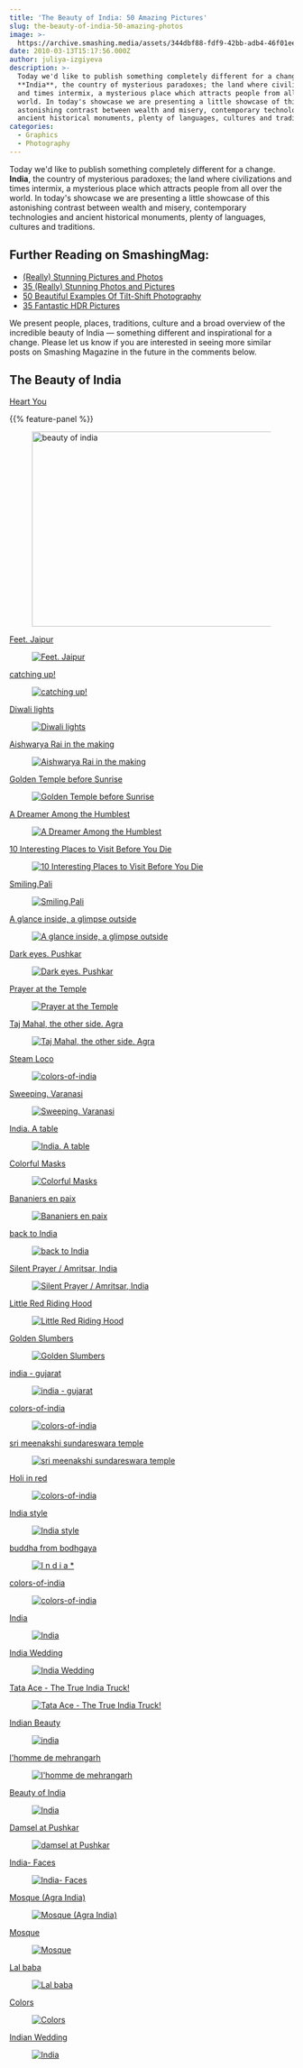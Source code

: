 ```yaml
---
title: 'The Beauty of India: 50 Amazing Pictures'
slug: the-beauty-of-india-50-amazing-photos
image: >-
  https://archive.smashing.media/assets/344dbf88-fdf9-42bb-adb4-46f01eedd629/e2548f53-b518-4530-9638-21b6592460fc/india2.jpg
date: 2010-03-13T15:17:56.000Z
author: juliya-izgiyeva
description: >-
  Today we'd like to publish something completely different for a change.
  **India**, the country of mysterious paradoxes; the land where civilizations
  and times intermix, a mysterious place which attracts people from all over the
  world. In today's showcase we are presenting a little showcase of this
  astonishing contrast between wealth and misery, contemporary technologies and
  ancient historical monuments, plenty of languages, cultures and traditions.
categories:
  - Graphics
  - Photography
---
```

Today we'd like to publish something completely different for a change. <strong>India</strong>, the country of mysterious paradoxes; the land where civilizations and times intermix, a mysterious place which attracts people from all over the world. In today's showcase we are presenting a little showcase of this astonishing contrast between wealth and misery, contemporary technologies and ancient historical monuments, plenty of languages, cultures and traditions. 

## <span class="rh">Further Reading</span> on SmashingMag:

*   [(Really) Stunning Pictures and Photos](https://www.smashingmagazine.com/2008/04/really-stunning-pictures-and-photos/)
*   [35 (Really) Stunning Photos and Pictures](https://www.smashingmagazine.com/2009/03/35-really-stunning-photos-and-pictures/)
*   [50 Beautiful Examples Of Tilt-Shift Photography](https://www.smashingmagazine.com/2008/11/beautiful-examples-of-tilt-shift-photography/)
*   [35 Fantastic HDR Pictures](https://www.smashingmagazine.com/2008/03/35-fantastic-hdr-pictures/)

We present people, places, traditions, culture and a broad overview of the incredible beauty of India — something different and inspirational for a change. Please let us know if you are interested in seeing more similar posts on Smashing Magazine in the future in the comments below.</p>

## The Beauty of India

<a href="https://www.flickr.com/photos/kaurwakee/4288626762/in/pool-inamph">Heart You</a>

{{% feature-panel %}}

<figure><a href="https://www.flickr.com/photos/kaurwakee/4288626762/in/pool-inamph"><img loading="lazy" decoding="async" src="https://archive.smashing.media/assets/344dbf88-fdf9-42bb-adb4-46f01eedd629/be3226bd-9a37-4494-9d4b-297f74b49ddf/india-001.jpg" alt="beauty of india" width="500" height="346" /></a></figure>

<a href="https://www.flickr.com/photos/25641154@N00/3064644483/in/photostream/">Feet. Jaipur</a>

<figure><a href="https://www.flickr.com/photos/25641154@N00/3064644483/in/photostream/"><img loading="lazy" decoding="async" src="https://archive.smashing.media/assets/344dbf88-fdf9-42bb-adb4-46f01eedd629/8dd6bda8-a49d-4922-b42f-c95e30389fd6/india-002.jpg" alt="Feet. Jaipur" /></a></figure>

<a href="https://www.flickr.com/photos/boaz/25875053/">catching up!</a>

<figure><a href="https://www.flickr.com/photos/boaz/25875053/"><img loading="lazy" decoding="async" src="https://archive.smashing.media/assets/344dbf88-fdf9-42bb-adb4-46f01eedd629/5a620f86-6fdb-4cea-9606-ff3fa0d7b4fc/india-003.jpg" alt="catching up!" /></a></figure>

<a href="https://www.flickr.com/photos/vecchio3000/4362748639/in/pool-lifeinindia">Diwali lights</a>

<figure><a href="https://www.flickr.com/photos/vecchio3000/4362748639/in/pool-lifeinindia"><img loading="lazy" decoding="async" src="https://archive.smashing.media/assets/344dbf88-fdf9-42bb-adb4-46f01eedd629/7aaf2285-5a65-4b96-85f6-62bee76e9ed4/india-016.jpg" alt="Diwali lights" /></a></figure>

<a href="https://www.flickr.com/photos/simplysahil5/2742854153/">Aishwarya Rai in the making</a>

<figure><a href="https://www.flickr.com/photos/simplysahil5/2742854153/"><img loading="lazy" decoding="async" src="https://archive.smashing.media/assets/344dbf88-fdf9-42bb-adb4-46f01eedd629/2b2de393-fe6c-4d5f-9366-a1f82cd0f9a1/india-067.jpg" alt="Aishwarya Rai in the making" /></a></figure>

<a href="https://www.flickr.com/photos/mpabla/491592978/">Golden Temple before Sunrise</a>

<figure><a href="https://www.flickr.com/photos/mpabla/491592978/"><img loading="lazy" decoding="async" src="https://archive.smashing.media/assets/344dbf88-fdf9-42bb-adb4-46f01eedd629/37efc8f3-901a-47fa-8b5b-d4886f006f4e/india-066.jpg" alt="Golden Temple before Sunrise" /></a></figure>

<a href="https://www.flickr.com/photos/designldg/4197259366/">A Dreamer Among the Humblest</a>

<figure><a href="https://www.flickr.com/photos/designldg/4197259366/"><img loading="lazy" decoding="async" src="https://archive.smashing.media/assets/344dbf88-fdf9-42bb-adb4-46f01eedd629/d93e1596-c937-4c2f-ba2a-fd1dd319715d/india-060.jpg" alt="A Dreamer Among the Humblest" /></a></figure>

<a href="https://vi.sualize.us/view/85522ec55b4300bef5984692c5469f52/">10 Interesting Places to Visit Before You Die</a>

<figure><a href="https://vi.sualize.us/view/85522ec55b4300bef5984692c5469f52/"><img loading="lazy" decoding="async" src="https://archive.smashing.media/assets/344dbf88-fdf9-42bb-adb4-46f01eedd629/4f228452-8078-40ad-9872-02e5a2665cec/india-018.jpg" alt="10 Interesting Places to Visit Before You Die" /></a></figure>

<a href="https://www.flickr.com/photos/clodreno/3965686722/in/pool-indophile">Smiling.Pali</a>

<figure><a href="https://www.flickr.com/photos/clodreno/3965686722/in/pool-indophile"><img loading="lazy" decoding="async" src="https://archive.smashing.media/assets/344dbf88-fdf9-42bb-adb4-46f01eedd629/9fdef5e0-1881-42b2-9f40-25b0ea1fc98f/india-019.jpg" alt="Smiling.Pali" /></a></figure>

<a href="https://www.flickr.com/photos/designldg/2910246461/in/set-72157600004143563/">A glance inside, a glimpse outside</a>

<figure><a href="https://www.flickr.com/photos/designldg/2910246461/in/set-72157600004143563/"><img loading="lazy" decoding="async" src="https://archive.smashing.media/assets/344dbf88-fdf9-42bb-adb4-46f01eedd629/269d2a40-4bc8-476a-b589-f6118aa8533e/india-020.jpg" alt="A glance inside, a glimpse outside" /></a></figure>

<a href="https://www.flickr.com/photos/25641154@N00/3425350429/in/photostream/">Dark eyes. Pushkar</a>

<figure><a href="https://www.flickr.com/photos/25641154@N00/3425350429/in/photostream/"><img loading="lazy" decoding="async" src="https://archive.smashing.media/assets/344dbf88-fdf9-42bb-adb4-46f01eedd629/c031b9c0-45b1-473d-a1d2-8874d999b4d2/india-017.jpg" alt="Dark eyes. Pushkar" /></a></figure>

<a href="https://www.flickr.com/photos/dlsimages/2741821820/in/set-72157603725420829/">Prayer at the Temple</a>

<figure><a href="https://www.flickr.com/photos/dlsimages/2741821820/in/set-72157603725420829/"><img loading="lazy" decoding="async" src="https://archive.smashing.media/assets/344dbf88-fdf9-42bb-adb4-46f01eedd629/0754b0a8-5004-493c-ba16-699f32bcda58/india-021.jpg" alt="Prayer at the Temple" /></a></figure>

<a href="https://www.flickr.com/photos/25641154@N00/3088355567/in/photostream/">Taj Mahal, the other side. Agra</a>

<figure><a href="https://www.flickr.com/photos/25641154@N00/3088355567/in/photostream/"><img loading="lazy" decoding="async" src="https://archive.smashing.media/assets/344dbf88-fdf9-42bb-adb4-46f01eedd629/969ff2c1-ba46-4d5d-a2c0-4769d6398416/india-030.jpg" alt="Taj Mahal, the other side. Agra" /></a></figure>

<a href="https://www.flickr.com/photos/ramesh_lalwani/8387276748/in/photolist-dM9ZaN-FzyZHg-Frbnzn-EBEaKA-EC1sPz-FoTKWd-EC1FQe-EBEkF7-FoTMCQ-F81voW-djvxkD-djvxjS-dF3A9C-c1Kbk-djvwWu-djvxbD-djvxdG-3vpDHk-fSZwKK-du7nmv-71w5qP-GgtSNm-B7HGM9-AcZ7fN-o5YQWh-Ad89Jt-FubxVh-AD79pg-NVKs1Y-xf9M1b-3vpDHH-FxhQgf-FzzwkZ-Frbvi8-FoTVcs-FrbrdK-Fxhkes-EBEmmW-EC1NvD-FoTWiq-FzyTVV-Fxh75b-EBE8Wf-FrbeSt-Fzz6Hx-F81qPA-EC1uUg-EBE7rS-FoU28L-Fzz7MX">Steam Loco</a>

<figure><a href="https://www.flickr.com/photos/ramesh_lalwani/8387276748/in/photolist-dM9ZaN-FzyZHg-Frbnzn-EBEaKA-EC1sPz-FoTKWd-EC1FQe-EBEkF7-FoTMCQ-F81voW-djvxkD-djvxjS-dF3A9C-c1Kbk-djvwWu-djvxbD-djvxdG-3vpDHk-fSZwKK-du7nmv-71w5qP-GgtSNm-B7HGM9-AcZ7fN-o5YQWh-Ad89Jt-FubxVh-AD79pg-NVKs1Y-xf9M1b-3vpDHH-FxhQgf-FzzwkZ-Frbvi8-FoTVcs-FrbrdK-Fxhkes-EBEmmW-EC1NvD-FoTWiq-FzyTVV-Fxh75b-EBE8Wf-FrbeSt-Fzz6Hx-F81qPA-EC1uUg-EBE7rS-FoU28L-Fzz7MX"><img loading="lazy" decoding="async" src="https://archive.smashing.media/assets/344dbf88-fdf9-42bb-adb4-46f01eedd629/43593173-6511-45bd-9720-f5f78cd819a0/india-043.jpg" alt="colors-of-india" /></a></figure>

<a href="https://www.flickr.com/photos/25641154@N00/4031174189/in/pool-indophile">Sweeping. Varanasi</a>

<figure><a href="https://www.flickr.com/photos/25641154@N00/4031174189/in/pool-indophile"><img loading="lazy" decoding="async" src="https://archive.smashing.media/assets/344dbf88-fdf9-42bb-adb4-46f01eedd629/899cf508-5043-4562-9584-a28c3bf98edc/india-044.jpg" alt="Sweeping. Varanasi" /></a></figure>

<a href="https://nebpixel.deviantart.com/art/India-A-table-10773319">India. A table </a>

<figure><a href="https://nebpixel.deviantart.com/art/India-A-table-10773319"><img loading="lazy" decoding="async" src="https://archive.smashing.media/assets/344dbf88-fdf9-42bb-adb4-46f01eedd629/a81ef75b-c53c-4a48-876a-fefa7c68177a/india-052.jpg" alt="India. A table " /></a></figure>

<a href="https://www.flickr.com/photos/dlsimages/2341109307/in/set-72157603725420829/">Colorful Masks</a>

<figure><a href="https://www.flickr.com/photos/dlsimages/2341109307/in/set-72157603725420829/"><img loading="lazy" decoding="async" src="https://archive.smashing.media/assets/344dbf88-fdf9-42bb-adb4-46f01eedd629/98ff3d3c-5821-4a04-aaf4-b5d91623173b/india-032.jpg" alt="Colorful Masks" /></a></figure>

<a href="https://www.flickr.com/photos/elishams/2562915660/in/set-72157603903634744/">Bananiers en paix</a>

<figure><a href="https://www.flickr.com/photos/elishams/2562915660/in/set-72157603903634744/"><img loading="lazy" decoding="async" src="https://archive.smashing.media/assets/344dbf88-fdf9-42bb-adb4-46f01eedd629/0fe6cf85-afa5-4c2a-be67-7955091b9849/india-034.jpg" alt="Bananiers en paix" /></a></figure>

<a href="https://www.flickr.com/photos/97968921@N00/2407422325/">back to India</a>

<figure><a href="https://www.flickr.com/photos/97968921@N00/2407422325/"><img loading="lazy" decoding="async" src="https://archive.smashing.media/assets/344dbf88-fdf9-42bb-adb4-46f01eedd629/6bdac694-fe10-4baa-b32f-7f1c927a1aa7/india-004.jpg" alt="back to India" /></a></figure>

<a href="https://www.flickr.com/photos/idogu/54804117/">Silent Prayer / Amritsar, India</a>

<figure><a href="https://www.flickr.com/photos/idogu/54804117/"><img loading="lazy" decoding="async" src="https://archive.smashing.media/assets/344dbf88-fdf9-42bb-adb4-46f01eedd629/c9aacd97-5efd-4504-8d84-13c591387b90/india-000.jpg" alt="Silent Prayer / Amritsar, India" /></a></figure>

<a href="https://www.flickr.com/photos/dlsimages/2222290669/in/set-72157603725420829/">Little Red Riding Hood</a>

<figure><a href="https://www.flickr.com/photos/dlsimages/2222290669/in/set-72157603725420829/"><img loading="lazy" decoding="async" src="https://archive.smashing.media/assets/344dbf88-fdf9-42bb-adb4-46f01eedd629/0f59195f-5a0a-429c-af16-1d4b7470a837/india-035.jpg" alt="Little Red Riding Hood" /></a></figure>

<a href="https://www.flickr.com/photos/designldg/3372432117/">Golden Slumbers</a>

<figure><a href="https://www.flickr.com/photos/designldg/3372432117/"><img loading="lazy" decoding="async" src="https://archive.smashing.media/assets/344dbf88-fdf9-42bb-adb4-46f01eedd629/01b30434-b924-4e15-9801-fb2d3f1e529c/india-036.jpg" alt="Golden Slumbers" /></a></figure>

<a href="https://www.flickr.com/photos/waltercallens/3237120466/">india - gujarat</a>

<figure><a href="https://www.flickr.com/photos/waltercallens/3237120466/"><img loading="lazy" decoding="async" src="https://archive.smashing.media/assets/344dbf88-fdf9-42bb-adb4-46f01eedd629/9b6fac9b-0f4a-4379-bbb5-1dd46371e294/india-037.jpg" alt="india - gujarat" /></a></figure>

<a href="https://www.flickr.com/photos/silvergold/8605287427/in/photolist-e7qm9B-dMkhDw-dUk3hi-iN2vLV-ef6rSg-fhtR3Q-aoBjEn-5Zj3pM-81Hebf-fheAtR-dQbDzX-7N5gb1-fheBKZ-bFnMrM-98M3x5-oKcdyz-eEd2iv-ot8m5R-fheCaZ-9m31XG-9AB6ka-7U8z9u-73z2vB-7gJVUR-ecUsei-7bE77h-eqECYQ-i6n2eE-9r6E2M-49x3LQ-bAmB9W-i7LdXt-gcGCEJ-e4agrM-iuxQW5-7mvDDL-dydRmH-Ph23J-bBAz9C-fpveGs-bwyUgU-gSzruA-7U8zo3-ecN5tm-9nqiDF-JCe77G-4mtL3U-fjeyr7-HMDkoC-4KvidX">colors-of-india</a>

<figure><a href="https://www.flickr.com/photos/silvergold/8605287427/in/photolist-e7qm9B-dMkhDw-dUk3hi-iN2vLV-ef6rSg-fhtR3Q-aoBjEn-5Zj3pM-81Hebf-fheAtR-dQbDzX-7N5gb1-fheBKZ-bFnMrM-98M3x5-oKcdyz-eEd2iv-ot8m5R-fheCaZ-9m31XG-9AB6ka-7U8z9u-73z2vB-7gJVUR-ecUsei-7bE77h-eqECYQ-i6n2eE-9r6E2M-49x3LQ-bAmB9W-i7LdXt-gcGCEJ-e4agrM-iuxQW5-7mvDDL-dydRmH-Ph23J-bBAz9C-fpveGs-bwyUgU-gSzruA-7U8zo3-ecN5tm-9nqiDF-JCe77G-4mtL3U-fjeyr7-HMDkoC-4KvidX"><img loading="lazy" decoding="async" src="https://archive.smashing.media/assets/344dbf88-fdf9-42bb-adb4-46f01eedd629/b22219a1-67dd-4f03-b8a1-993f2ef75496/india-038.jpg" alt="colors-of-india" /></a></figure>

<a href="https://www.flickr.com/photos/indiantraveller/4416131443/in/photolist-hkx7FK-58cFAo-5qAkoC-mfoCmz-3o17K7-7J6e6s-7JeNtP-7QCfam-5qw1w2-bVcSwK-Jhtyy-b1nZRB-dPaCyG-bVcSoZ-kpmWN-bVcRFi-7J2hba-bVcS4B-aoRHzf-eECbcX-bVcRQ4-ccz8Vw-3nTPHe-bVcRWB-7J2jLv-4mBm7X-ccz8cW-7J6dzU-bVcShn-4mFoVA-4mB9ye-bVcSKP-4mBm7B-4mFoVU-n4FGgx-bVcSCD-aVeH1r-7JeQ2i-7J6dJE-5qAkxw">sri meenakshi sundareswara temple</a>

<figure><a href="https://www.flickr.com/photos/indiantraveller/4416131443/in/photolist-hkx7FK-58cFAo-5qAkoC-mfoCmz-3o17K7-7J6e6s-7JeNtP-7QCfam-5qw1w2-bVcSwK-Jhtyy-b1nZRB-dPaCyG-bVcSoZ-kpmWN-bVcRFi-7J2hba-bVcS4B-aoRHzf-eECbcX-bVcRQ4-ccz8Vw-3nTPHe-bVcRWB-7J2jLv-4mBm7X-ccz8cW-7J6dzU-bVcShn-4mFoVA-4mB9ye-bVcSKP-4mBm7B-4mFoVU-n4FGgx-bVcSCD-aVeH1r-7JeQ2i-7J6dJE-5qAkxw"><img loading="lazy" decoding="async" src="https://archive.smashing.media/assets/344dbf88-fdf9-42bb-adb4-46f01eedd629/3e16782c-5260-4ed7-906a-0b24879a10d8/india-039.jpg" alt="sri meenakshi sundareswara temple" /></a></figure>

<a href="https://www.flickr.com/photos/saumalyaghosh/26586712045/in/photolist-GvnRdZ-H7L4gP-bBoEEB-ERX8cS-F7Matq-ryhqwn-FAnLZX-kVsAn8-9r28Kr-9rNbGs-qQCQXn-9r7Mja-dP1dgi-qxRZ6S-dPj27s-FBhqTJ-dNEALT-e7biWH-dNVier-9qXHqQ-dP2pES-e5CT5h-dRCDHe-bBoG24-FHWLc3-7GTDE8-dP2q8S-e1TAr9-e1TVpw-dPdoVe-dPj1GU-fnHhMb-9raK9U-66HQoZ-7G8dDL-9raKh9-dPdqc6-dPdozr-maJ52n-dNVidV-maHnKF-dPj191-r6SdQh-dPiUy1-dPdei8-Gg4HNi-e2dvph-maHmUV-FEw36W-FLp7wb">Holi in red</a>

<figure><a href="https://www.flickr.com/photos/saumalyaghosh/26586712045/in/photolist-GvnRdZ-H7L4gP-bBoEEB-ERX8cS-F7Matq-ryhqwn-FAnLZX-kVsAn8-9r28Kr-9rNbGs-qQCQXn-9r7Mja-dP1dgi-qxRZ6S-dPj27s-FBhqTJ-dNEALT-e7biWH-dNVier-9qXHqQ-dP2pES-e5CT5h-dRCDHe-bBoG24-FHWLc3-7GTDE8-dP2q8S-e1TAr9-e1TVpw-dPdoVe-dPj1GU-fnHhMb-9raK9U-66HQoZ-7G8dDL-9raKh9-dPdqc6-dPdozr-maJ52n-dNVidV-maHnKF-dPj191-r6SdQh-dPiUy1-dPdei8-Gg4HNi-e2dvph-maHmUV-FEw36W-FLp7wb"><img loading="lazy" decoding="async" src="https://archive.smashing.media/assets/344dbf88-fdf9-42bb-adb4-46f01eedd629/d48d822a-bc14-465a-91eb-ad25e7a8e9c7/india-040.jpg" alt="colors-of-india" /></a></figure>

<a href="https://sheeeep.deviantart.com/art/India-style-42237666">India style</a>

<figure><a href="https://sheeeep.deviantart.com/art/India-style-42237666"><img loading="lazy" decoding="async" src="https://archive.smashing.media/assets/344dbf88-fdf9-42bb-adb4-46f01eedd629/8293506c-1eae-4f38-8eeb-5ab170cd407b/india-051.jpg" alt="India style" /></a></figure>

<a href="https://www.flickr.com/photos/paavani/4327220657/in/set-72157618076290168/">buddha from bodhgaya</a>

<figure><a href="https://www.flickr.com/photos/paavani/4327220657/in/set-72157618076290168/"><img loading="lazy" decoding="async" src="https://archive.smashing.media/assets/344dbf88-fdf9-42bb-adb4-46f01eedd629/0276ff97-166a-4e3e-8739-c92b46dc1f13/india-009.jpg" alt="I n d i a *" /></a></figure>

<a href="https://www.nationalgeographic.com/magazine/2002/04/tibetans-buddhism-transition-chinese-rule/">colors-of-india</a>

<figure><a href="https://www.nationalgeographic.com/magazine/2002/04/tibetans-buddhism-transition-chinese-rule/"><img loading="lazy" decoding="async" src="https://archive.smashing.media/assets/344dbf88-fdf9-42bb-adb4-46f01eedd629/e37cc5bf-bd52-46c0-acc9-02a881b497f3/india-015.jpg" alt="colors-of-india" /></a></figure>

<a href="https://weheartit.com/entry/1447052">India</a>

<figure><a href="https://weheartit.com/entry/1447052"><img loading="lazy" decoding="async" src="https://archive.smashing.media/assets/344dbf88-fdf9-42bb-adb4-46f01eedd629/8b505e5c-0b46-4fbe-9237-894525591f5c/india-026.jpg" alt="India" /></a></figure>

<a href="https://www.flickr.com/photos/gwynethcolleen/2400882958/">India Wedding</a>

<figure><a href="https://www.flickr.com/photos/gwynethcolleen/2400882958/"><img loading="lazy" decoding="async" src="https://archive.smashing.media/assets/344dbf88-fdf9-42bb-adb4-46f01eedd629/23c78057-c3d2-4bf4-8d7f-d9447771c252/india-070.jpg" alt="India Wedding" /></a></figure>

<a href="https://www.flickr.com/photos/scratanut/2640656457/in/pool-exoticindia">Tata Ace - The True India Truck!</a>

<figure><a href="https://www.flickr.com/photos/scratanut/2640656457/in/pool-exoticindia"><img loading="lazy" decoding="async" src="https://archive.smashing.media/assets/344dbf88-fdf9-42bb-adb4-46f01eedd629/4368efe1-d5e7-455b-ba55-85d5f76b14f3/india-029.jpg" alt="Tata Ace - The True India Truck!" /></a></figure>

<a href="https://www.flickr.com/photos/hernancad_nyanda/3642760161/">Indian Beauty</a>

<figure><a href="https://www.flickr.com/photos/hernancad_nyanda/3642760161/"><img loading="lazy" decoding="async" src="https://archive.smashing.media/assets/344dbf88-fdf9-42bb-adb4-46f01eedd629/7bdaebb4-3f98-40e9-8b1b-a41c698e623e/india-031.jpg" alt="india" /></a></figure>

<a href="https://www.flickr.com/photos/21888412@N07/2236592292/">l'homme de mehrangarh</a>

<figure><a href="https://www.flickr.com/photos/21888412@N07/2236592292/"><img loading="lazy" decoding="async" src="https://archive.smashing.media/assets/344dbf88-fdf9-42bb-adb4-46f01eedd629/612fac00-d4b6-41c8-9872-ad63af2c25cb/india-048.jpg" alt="l'homme de mehrangarh" /></a></figure>

<a href="https://careynash.com/fine-art-portfolio/">Beauty of India</a>

<figure><a href="https://careynash.com/fine-art-portfolio/"><img loading="lazy" decoding="async" src="https://archive.smashing.media/assets/344dbf88-fdf9-42bb-adb4-46f01eedd629/7d0439d2-9742-48cc-82e9-4cbd02b4a152/india-054.jpg" alt="India" /></a></figure>

<a href="https://www.flickr.com/photos/kkoshy/2206628346/">Damsel at Pushkar</a>

<figure><a href="https://www.flickr.com/photos/kkoshy/2206628346/"><img loading="lazy" decoding="async" src="https://archive.smashing.media/assets/344dbf88-fdf9-42bb-adb4-46f01eedd629/207ac6c7-683d-42a1-8653-974145bdcffe/india-056.jpg" alt="damsel at Pushkar" /></a></figure>

<a href="https://www.flickr.com/photos/sgluskoter/3202437786/">India- Faces</a>

<figure><a href="https://www.flickr.com/photos/sgluskoter/3202437786/"><img loading="lazy" decoding="async" src="https://archive.smashing.media/assets/344dbf88-fdf9-42bb-adb4-46f01eedd629/5d68f956-c69d-46c1-8c7f-9d5ca4e7bf21/india-059.jpg" alt="India- Faces" /></a></figure>

<a href="https://www.flickr.com/photos/rtq/48027710/">Mosque (Agra India)</a>

<figure><a href="https://www.flickr.com/photos/rtq/48027710/"><img loading="lazy" decoding="async" src="https://archive.smashing.media/assets/344dbf88-fdf9-42bb-adb4-46f01eedd629/59179120-f3a7-4310-b8e6-8a46a21052b9/india-061.jpg" alt="Mosque (Agra India)" /></a></figure>

<a href="https://www.flickr.com/photos/sejal1_5/3040694778/">Mosque</a>

<figure><a href="https://www.flickr.com/photos/sejal1_5/3040694778/"><img loading="lazy" decoding="async" src="https://archive.smashing.media/assets/344dbf88-fdf9-42bb-adb4-46f01eedd629/ae7741f9-8b20-4ae8-8ccd-4f35df32c01f/india-062.jpg" alt="Mosque" /></a></figure>

<a href="https://www.flickr.com/photos/elishams/141260201/">Lal baba</a>

<figure><a href="https://www.flickr.com/photos/elishams/141260201/"><img loading="lazy" decoding="async" src="https://archive.smashing.media/assets/344dbf88-fdf9-42bb-adb4-46f01eedd629/c6183722-16e7-45c5-bb9d-edf0cd32ebe6/india-063.jpg" alt="Lal baba" /></a></figure>

<a href="https://www.flickr.com/photos/idogu/54804082/in/set-815412/">Colors</a>

<figure><a href="https://www.flickr.com/photos/idogu/54804082/in/set-815412/"><img loading="lazy" decoding="async" src="https://archive.smashing.media/assets/344dbf88-fdf9-42bb-adb4-46f01eedd629/b3df6dc8-55a5-4031-b0da-c8d870f9c961/india-014.jpg" alt="Colors" /></a></figure>

<a href="https://3.bp.blogspot.com/_Yst_4nlVWRs/SD6ciE0KzrI/AAAAAAAAAV8/gxIGyAgIvsU/S660/Indian-Wedding.jpg">Indian Wedding</a>

<figure><a href="https://3.bp.blogspot.com/_Yst_4nlVWRs/SD6ciE0KzrI/AAAAAAAAAV8/gxIGyAgIvsU/S660/Indian-Wedding.jpg"><img loading="lazy" decoding="async" src="https://archive.smashing.media/assets/344dbf88-fdf9-42bb-adb4-46f01eedd629/b7d5f61a-6215-4e7f-b65e-e28c0a623615/india-068.jpg" alt="India" /></a></figure>

